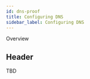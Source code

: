 ```yaml
---
id: dns-proof
title: Configuring DNS
sidebar_label: Configuring DNS
---
```


Overview

## Header

TBD
